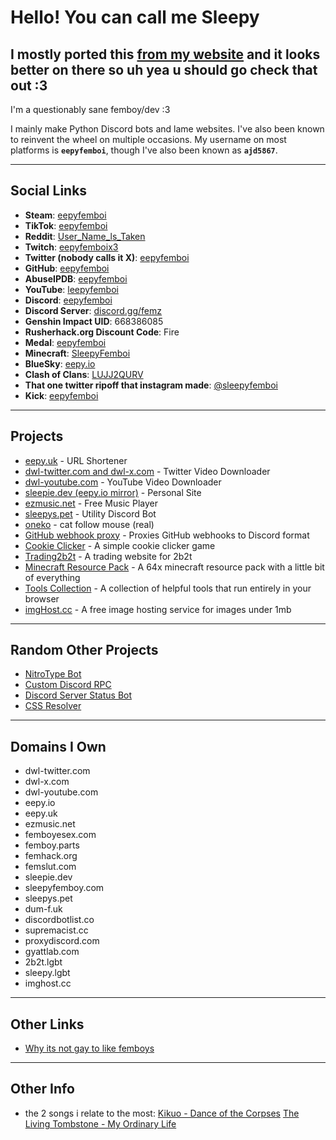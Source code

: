 # Hello! You can call me Sleepy

## I mostly ported this [from my website](https://sleepie.dev/) and it looks better on there so uh yea u should go check that out :3

I'm a questionably sane femboy/dev :3

I mainly make Python Discord bots and lame websites. I've also been known to reinvent the wheel on multiple occasions. My username on most platforms is **`eepyfemboi`**, though I've also been known as **`ajd5867`**.

---

## Social Links
- **Steam**: [eepyfemboi](https://steamcommunity.com/id/eepyfemboi/)
- **TikTok**: [eepyfemboi](https://www.tiktok.com/@eepyfemboi)
- **Reddit**: [User_Name_ls_Taken](https://www.reddit.com/user/User_Name_ls_Taken/)
- **Twitch**: [eepyfemboix3](https://www.twitch.tv/eepyfemboix3)
- **Twitter (nobody calls it X)**: [eepyfemboi](https://x.com/eepyfemboi)
- **GitHub**: [eepyfemboi](https://github.com/eepyfemboi)
- **AbuseIPDB**: [eepyfemboi](https://www.abuseipdb.com/user/160229)
- **YouTube**: [leepyfemboi](https://www.youtube.com/@leepyfemboi)
- **Discord**: [eepyfemboi](https://discord.com/users/1000729109720219778)
- **Discord Server**: [discord.gg/femz](https://discord.gg/femz)
- **Genshin Impact UID**: 668386085
- **Rusherhack.org Discount Code**: Fire
- **Medal**: [eepyfemboi](https://medal.tv/u/eepyfemboi?invite=ur-MSxaUlEsMjM3MzUxOTA1LA)
- **Minecraft**: [SleepyFemboi](https://namemc.com/profile/SleepyFemboi.2)
- **BlueSky**: [eepy.io](https://bsky.app/profile/eepy.io)
- **Clash of Clans**: [LUJJ2QURV](https://link.clashofclans.com/en?action=OpenPlayerProfile&tag=LUJJ2QURV)
- **That one twitter ripoff that instagram made**: [@sleepyfemboi](https://www.threads.net/@sleepyfemboi)
- **Kick**: [eepyfemboi](https://kick.com/eepyfemboi)

---

## Projects
- [eepy.uk](https://eepy.uk/) - URL Shortener
- [dwl-twitter.com and dwl-x.com](https://dwl-twitter.com/) - Twitter Video Downloader
- [dwl-youtube.com](https://dwl-youtube.com/) - YouTube Video Downloader
- [sleepie.dev (eepy.io mirror)](https://sleepie.dev/) - Personal Site
- [ezmusic.net](https://ezmusic.net/) - Free Music Player
- [sleepys.pet](https://sleepys.pet/) - Utility Discord Bot
- [oneko](https://sleepie.dev/oneko) - cat follow mouse (real)
- [GitHub webhook proxy](https://proxydiscord.com/) - Proxies GitHub webhooks to Discord format
- [Cookie Clicker](https://sleepie.dev/cookie) - A simple cookie clicker game
- [Trading2b2t](https://trading2b2t.sleepie.dev/) - A trading website for 2b2t
- [Minecraft Resource Pack](https://sleepie.dev/mc_resource_pack) - A 64x minecraft resource pack with a little bit of everything
- [Tools Collection](https://sleepie.dev/tools) - A collection of helpful tools that run entirely in your browser
- [imgHost.cc](https://imghost.cc/) - A free image hosting service for images under 1mb

---

## Random Other Projects
- [NitroType Bot](https://github.com/eepyfemboi/NitroType-Bot)
- [Custom Discord RPC](https://github.com/eepyfemboi/CustomRPC)
- [Discord Server Status Bot](https://github.com/eepyfemboi/discord-server-status-bot)
- [CSS Resolver](https://github.com/eepyfemboi/css-resolver)

---

## Domains I Own
- dwl-twitter.com
- dwl-x.com
- dwl-youtube.com
- eepy.io
- eepy.uk
- ezmusic.net
- femboyesex.com
- femboy.parts
- femhack.org
- femslut.com
- sleepie.dev
- sleepyfemboy.com
- sleepys.pet
- dum-f.uk
- discordbotlist.co
- supremacist.cc
- proxydiscord.com
- gyattlab.com
- 2b2t.lgbt
- sleepy.lgbt
- imghost.cc

---

## Other Links
- [Why its not gay to like femboys](https://sleepie.dev/femboy-not-gay)

---

## Other Info
- the 2 songs i relate to the most: [Kikuo - Dance of the Corpses](https://www.youtube.com/watch?v=O9eHRiaTuL4) [The Living Tombstone - My Ordinary Life](https://www.youtube.com/watch?v=9Zj0JOHJR-s)
